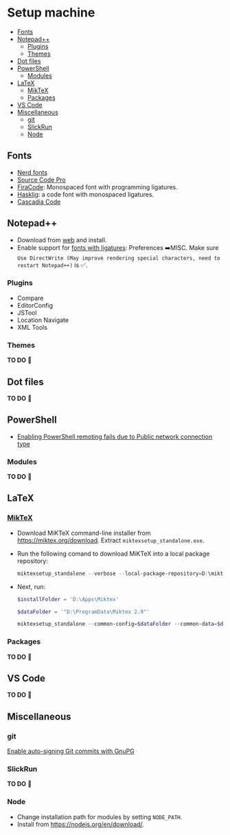 # Setup machine

<!-- TOC -->

- [Fonts](#fonts)
- [Notepad++](#notepad)
    - [Plugins](#plugins)
    - [Themes](#themes)
- [Dot files](#dot-files)
- [PowerShell](#powershell)
    - [Modules](#modules)
- [LaTeX](#latex)
    - [MikTeX](#miktex)
    - [Packages](#packages)
- [VS Code](#vs-code)
- [Miscellaneous](#miscellaneous)
    - [git](#git)
    - [SlickRun](#slickrun)
    - [Node](#node)

<!-- /TOC -->

## Fonts

- [Nerd fonts](https://github.com/ryanoasis/nerd-fonts)
- [Source Code Pro](https://github.com/adobe-fonts/source-code-pro)
- [FiraCode](https://github.com/tonsky/FiraCode): Monospaced font with programming ligatures.
- [Hasklig](https://github.com/i-tu/Hasklig): a code font with monospaced ligatures.
- [Cascadia Code](https://github.com/microsoft/cascadia-code)

## Notepad++

- Download from [web](https://notepad-plus-plus.org/download/) and install.
- Enable support for [fonts with ligatures](
    <https://github.com/notepad-plus-plus/notepad-plus-plus/pull/8326>): Preferences :arrow_right:MISC. Make sure `Use DirectWrite (May improve rendering special characters, need to restart Notepad++)` is :white_check_mark:.

### Plugins

- Compare
- EditorConfig
- JSTool
- Location Navigate
- XML Tools

### Themes

**TO DO** 🚧

## Dot files

**TO DO** 🚧

## PowerShell

- [Enabling PowerShell remoting fails due to Public network connection type](https://4sysops.com/archives/enabling-powershell-remoting-fails-due-to-public-network-connection-type/)

### Modules

**TO DO** 🚧

## LaTeX

### [MikTeX](https://miktex.org/howto/deploy-miktex)

- Download MiKTeX command-line installer from <https://miktex.org/download>. Extract `miktexsetup_standalone.exe`.
- Run the following comand to download MiKTeX into a local package repository:

    ```powershell
    miktexsetup_standalone --verbose --local-package-repository=D:\miktex-repository --package-set=basic download
    ```

- Next, run:

    ```powershell
    $installFolder = 'D:\Apps\Miktex'
    
    $dataFolder = '"D:\ProgramData\Miktex 2.9"'
    
    miktexsetup_standalone --common-config=$dataFolder --common-data=$dataFolder --common-install=$installFolder --local-package-repository=D:\miktex-repository --modify-path --package-set=basic --shared=yes --user-config="env:APPDATA\MiKTeX" --user-data="env:LOCALAPPDATA\MiKTeX" --print-info-only install
    ```

### Packages

**TO DO** 🚧

## VS Code

**TO DO** 🚧

## Miscellaneous

### git

[Enable auto-signing Git commits with GnuPG](https://gist.github.com/BoGnY/f9b1be6393234537c3e247f33e74094a)

### SlickRun

**TO DO** 🚧

### Node

- Change installation path for modules by setting `NODE_PATH`.
- Install from <https://nodejs.org/en/download/>.
